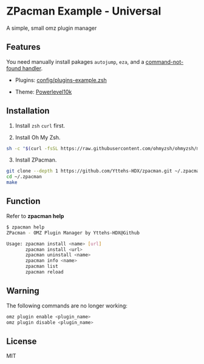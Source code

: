 # ZPacman Example - Universal

A simple, small omz plugin manager

## Features

You need manually install pakages `autojump`, `eza`, and a [command-not-found handler](https://github.com/ohmyzsh/ohmyzsh/tree/master/plugins/command-not-found#supported-platforms).

- Plugins: [config/plugins-example.zsh](config/plugins-example.zsh)

- Theme: [Powerlevel10k](https://github.com/romkatv/powerlevel10k)

## Installation

1. Install `zsh` `curl` first.

2. Install Oh My Zsh.

```bash
sh -c "$(curl -fsSL https://raw.githubusercontent.com/ohmyzsh/ohmyzsh/master/tools/install.sh)"
```

3. Install ZPacman.

```bash
git clone --depth 1 https://github.com/Yttehs-HDX/zpacman.git ~/.zpacman
cd ~/.zpacman
make
```

## Function

Refer to **zpacman help**

```bash
$ zpacman help
ZPacman - OMZ Plugin Manager by Yttehs-HDX@Github

Usage: zpacman install <name> [url]
       zpacman install <url>
       zpacman uninstall <name>
       zpacman info <name>
       zpacman list
       zpacman reload
```

## Warning

The following commands are no longer working:

```bash
omz plugin enable <plugin_name>
omz plugin disable <plugin_name>
```

## License

MIT
